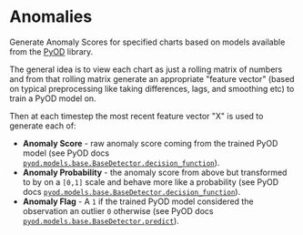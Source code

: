 <!--
---
title: "Anomalies"
custom_edit_url: https://github.com/andrewm4894/netdata/edit/master/collectors/python.d.plugin/anomalies/README.md
---
-->

# Anomalies

Generate Anomaly Scores for specified charts based on models available from the [PyOD](https://pyod.readthedocs.io/en/latest/index.html) library.

The general idea is to view each chart as just a rolling matrix of numbers and from that rolling matrix generate an appropriate "feature vector" (based on typical preprocessing like taking differences, lags, and smoothing etc) to train a PyOD model on.

Then at each timestep the most recent feature vector "X" is used to generate each of:
- **Anomaly Score** - raw anomaly score coming from the trained PyOD model (see PyOD docs [`pyod.models.base.BaseDetector.decision_function`](https://pyod.readthedocs.io/en/latest/api_cc.html#pyod.models.base.BaseDetector.decision_function)).
- **Anomaly Probability** - the anomaly score from above but transformed to by on a `[0,1]` scale and behave more like a probability (see PyOD docs [`pyod.models.base.BaseDetector.decision_function`](https://pyod.readthedocs.io/en/latest/api_cc.html#pyod.models.base.BaseDetector.predict_proba)).
- **Anomaly Flag** - A `1` if the trained PyOD model considered the observation an outlier `0` otherwise (see PyOD docs [`pyod.models.base.BaseDetector.predict`](https://pyod.readthedocs.io/en/latest/api_cc.html#pyod.models.base.BaseDetector.predict)).   